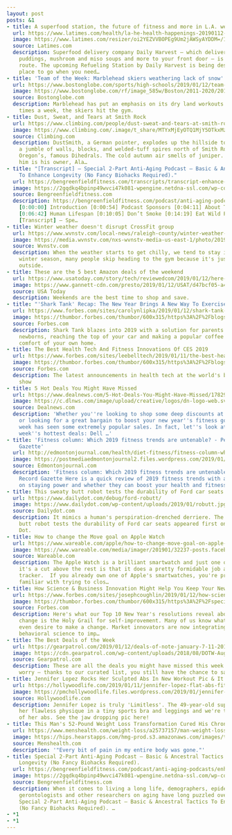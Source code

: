 ```yaml
---
layout: post
posts: &1
- title: A superfood station, the future of fitness and more in L.A. wellness news
  url: https://www.latimes.com/health/la-he-health-happenings-20190112-story.html
  image: https://www.latimes.com/resizer/oi2YEZVVBOPEg9Um2jAWSyAYDDM=/1200x0/arc-anglerfish-arc2-prod-tronc.s3.amazonaws.com/public/2C3QYOFDNFCUFB45QMR5PJJLGA.jpg
  source: Latimes.com
  description: Superfood delivery company Daily Harvest — which delivers coconut chia
    puddings, mushroom and miso soups and more to your front door — is going the pop-up
    route. The upcoming Refueling Station by Daily Harvest is being designed as “a
    place to go when you need…
- title: 'Team of the Week: Marblehead skiers weathering lack of snow'
  url: https://www.bostonglobe.com/sports/high-schools/2019/01/12/team-week-marblehead-skiers-weathering-lack-snow/DxwKCgyEv0Yw32RZs7LLEO/story.html
  image: https://www.bostonglobe.com/rf/image_585w/Boston/2011-2020/2019/01/11/BostonGlobe.com/ReceivedContent/Images/SamThompson.jpg
  source: Bostonglobe.com
  description: Marblehead has put an emphasis on its dry land workouts. About three
    times a week, the skiers hit the gym.
- title: Dust, Sweat, and Tears at Smith Rock
  url: https://www.climbing.com/people/dust-sweat-and-tears-at-smith-rock/
  image: https://www.climbing.com/.image/t_share/MTYxMjEyOTQ1MjY5OTkxMzg4/dsc00468_gn-web.jpg
  source: Climbing.com
  description: DustSmith, a German pointer, explodes up the hillside toward the Marsupials,
    a jumble of walls, blocks, and welded-tuff spires north of Smith Rock State Park,
    Oregon’s, famous Dihedrals. The cold autumn air smells of juniper. Hard behind
    him is his owner, Ala…
- title: "[Transcript] – Special 2-Part Anti-Aging Podcast – Basic & Ancestral Tactics
    To Enhance Longevity (No Fancy Biohacks Required)."
  url: https://bengreenfieldfitness.com/transcripts/transcript-enhance-longevity/
  image: https://2gqdkq4bpinp49wvci47k081-wpengine.netdna-ssl.com/wp-content/uploads/2017/09/bgf-transcript.png
  source: Bengreenfieldfitness.com
  description: https://bengreenfieldfitness.com/podcast/anti-aging-podcasts/enhance-longevity/
    [0:00:00] Introduction [0:00:54] Podcast Sponsors [0:04:11] About This Podcast
    [0:06:42] Human Lifespan [0:10:05] Don’t Smoke [0:14:19] Eat Wild Plants The post
    [Transcript] – Spe…
- title: Winter weather doesn't disrupt CrossFit group
  url: https://www.wvnstv.com/local-news/raleigh-county/winter-weather-doesn-t-disrupt-crossfit-group/1699272606
  image: https://media.wvnstv.com/nxs-wvnstv-media-us-east-1/photo/2019/01/12/crossfit_1547319240515_67247460_ver1.0_1280_720.jpg
  source: Wvnstv.com
  description: When the weather starts to get chilly, we tend to stay indoors. Every
    winter season, many people skip heading to the gym because it's just too cold
    outside.
- title: These are the 5 best Amazon deals of the weekend
  url: https://www.usatoday.com/story/tech/reviewedcom/2019/01/12/here-5-best-amazon-deals-weekend/2549797002/?utm_source=google&utm_medium=amp&utm_campaign=speakabl
  image: https://www.gannett-cdn.com/presto/2019/01/12/USAT/d47bcf05-a4df-4b10-a765-f0f2316d1d1b-jan-12-hero.jpg?crop=1119,629,x0,y0&width=3200&height=1680&fit=bounds
  source: USA Today
  description: Weekends are the best time to shop and save.
- title: "'Shark Tank' Recap: The New Year Brings A New Way To Exercise"
  url: https://www.forbes.com/sites/carolynlipka/2019/01/12/shark-tank-recap-the-new-year-brings-a-new-way-to-exercise/
  image: https://thumbor.forbes.com/thumbor/600x315/https%3A%2F%2Fblogs-images.forbes.com%2Fcarolynlipka%2Ffiles%2F2019%2F01%2F149694_0598-900x0.jpg
  source: Forbes.com
  description: Shark Tank blazes into 2019 with a solution for parents carrying their
    newborns, reaching the top of your car and making a popular coffee drink in the
    comfort of your own home.
- title: The Best Health Tech And Fitness Innovations Of CES 2019
  url: https://www.forbes.com/sites/leebelltech/2019/01/11/the-best-health-tech-and-fitness-innovations-of-ces-2019/
  image: https://thumbor.forbes.com/thumbor/600x315/https%3A%2F%2Fblogs-images.forbes.com%2Fleebelltech%2Ffiles%2F2019%2F01%2Fjaxjox-1200x900.jpg
  source: Forbes.com
  description: The latest announcements in health tech at the world's biggest tech
    show
- title: 5 Hot Deals You Might Have Missed
  url: https://www.dealnews.com/5-Hot-Deals-You-Might-Have-Missed/17829730.html
  image: https://c.dlnws.com/image/upload/creative/logos/dn-logo-web.svg
  source: Dealnews.com
  description: 'Whether you''re looking to shop some deep discounts at Amazon or Walmart,
    or looking for a great bargain to boost your new year''s fitness goals, the last
    week has seen some extremely popular sales. In fact, let''s look at five of the
    week''s hottest deals: Dell …'
- title: 'Fitness column: Which 2019 fitness trends are untenable? - Peace River Record
    Gazette'
  url: http://edmontonjournal.com/health/diet-fitness/fitness-column-which-2019-fitness-trends-are-untenable
  image: https://postmediaedmontonjournal2.files.wordpress.com/2019/01/1226-na-steps.jpg
  source: Edmontonjournal.com
  description: 'Fitness column: Which 2019 fitness trends are untenable? Peace River
    Record Gazette Here is a quick review of 2019 fitness trends with a few notes
    on staying power and whether they can boost your health and fitness goals.'
- title: This sweaty butt robot tests the durability of Ford car seats
  url: https://www.dailydot.com/debug/ford-robutt/
  image: https://www.dailydot.com/wp-content/uploads/2019/01/robutt.jpg
  source: Dailydot.com
  description: It mimics a human's perspiration-drenched derriere. The post This sweaty
    butt robot tests the durability of Ford car seats appeared first on The Daily
    Dot.
- title: How to change the Move goal on Apple Watch
  url: https://www.wareable.com/apple/how-to-change-move-goal-on-apple-watch-6908
  image: https://www.wareable.com/media/imager/201901/32237-posts.facebook_lg.jpg
  source: Wareable.com
  description: The Apple Watch is a brilliant smartwatch and just one of the reasons
    it's a cut above the rest is that it does a pretty formidable job as a fitness
    tracker.  If you already own one of Apple's smartwatches, you're probably already
    familiar with trying to clos…
- title: How Science & Business Innovation Might Help You Keep Your New Year's Resolution
  url: https://www.forbes.com/sites/josephcoughlin/2019/01/12/how-science-business-innovation-might-help-you-keep-your-new-years-resolution/
  image: https://thumbor.forbes.com/thumbor/600x315/https%3A%2F%2Fspecials-images.forbesimg.com%2Fdam%2Fimageserve%2F34677869%2F960x0.jpg%3Ffit%3Dscale
  source: Forbes.com
  description: Here's what our Top 10 New Year's resolutions reveal about us. Behavioral
    change is the Holy Grail for self-improvement. Many of us know what to do and
    even desire to make a change. Market innovators are now integrating insights from
    behavioral science to imp…
- title: The Best Deals of the Week
  url: https://gearpatrol.com/2019/01/12/deals-of-note-january-7-11-2019/
  image: https://cdn.gearpatrol.com/wp-content/uploads/2018/08/DOTW-Aug-25-gear-patrol-lead-feature.jpg
  source: Gearpatrol.com
  description: These are all the deals you might have missed this week. But don't
    worry — thanks to our curated list, you still have the chance to save.
- title: Jennifer Lopez Rocks Her Sculpted Abs In New Workout Pic & It’s Fitness Goals
  url: https://hollywoodlife.com/2019/01/11/jennifer-lopez-flat-abs-fitness-workout-pic/
  image: https://pmchollywoodlife.files.wordpress.com/2019/01/jennifer-lopez-rocks-her-sculpted-abs-in-new-workout-pic-ftr.jpg
  source: Hollywoodlife.com
  description: Jennifer Lopez is truly 'Limitless'. The 49-year-old superstar flaunted
    her flawless physique in a tiny sports bra and leggings and we're totally in awe
    of her abs. See the jaw dropping pic here!
- title: This Man's 52-Pound Weight Loss Transformation Cured His Chronic Migraines
  url: https://www.menshealth.com/weight-loss/a25737157/man-weight-loss-transformation-migraines/
  image: https://hips.hearstapps.com/hmg-prod.s3.amazonaws.com/images/transformation-12-1547070306.jpg?crop=1.00xw:1.00xh;0,0&resize=1200:*
  source: Menshealth.com
  description: '"Every bit of pain in my entire body was gone."'
- title: Special 2-Part Anti-Aging Podcast – Basic & Ancestral Tactics To Enhance
    Longevity (No Fancy Biohacks Required).
  url: https://bengreenfieldfitness.com/podcast/anti-aging-podcasts/enhance-longevity/
  image: https://2gqdkq4bpinp49wvci47k081-wpengine.netdna-ssl.com/wp-content/uploads/2019/01/Love-Life-Landscape.png
  source: Bengreenfieldfitness.com
  description: When it comes to living a long life, demographers, epidemiologists,
    gerontologists and other researchers on aging have long puzzled over The post
    Special 2-Part Anti-Aging Podcast – Basic & Ancestral Tactics To Enhance Longevity
    (No Fancy Biohacks Required). …
- *1
- *1
---
```


